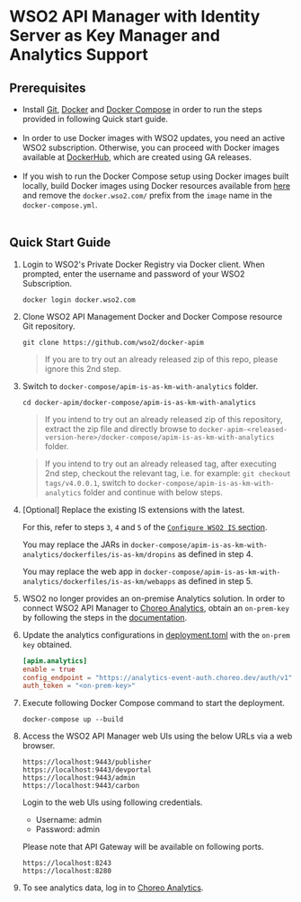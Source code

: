 # WSO2 API Manager with Identity Server as Key Manager and Analytics Support

## Prerequisites

 * Install [Git](https://git-scm.com/book/en/v2/Getting-Started-Installing-Git), [Docker](https://www.docker.com/get-docker) and [Docker Compose](https://docs.docker.com/compose/install/#install-compose)
   in order to run the steps provided in following Quick start guide. <br><br>
 * In order to use Docker images with WSO2 updates, you need an active WSO2 subscription.
   Otherwise, you can proceed with Docker images available at [DockerHub](https://hub.docker.com/u/wso2/), which are created using GA releases.<br><br>
 * If you wish to run the Docker Compose setup using Docker images built locally, build Docker images using Docker resources available from [here](../../dockerfiles/) and remove the `docker.wso2.com/` prefix from the `image` name in the `docker-compose.yml`. <br><br>

## Quick Start Guide

1. Login to WSO2's Private Docker Registry via Docker client. When prompted, enter the username and password of your WSO2 Subscription.

   ```
   docker login docker.wso2.com
   ```

2. Clone WSO2 API Management Docker and Docker Compose resource Git repository.

   ```
   git clone https://github.com/wso2/docker-apim
   ```
   
   > If you are to try out an already released zip of this repo, please ignore this 2nd step. 

3. Switch to `docker-compose/apim-is-as-km-with-analytics` folder.

   ```
   cd docker-apim/docker-compose/apim-is-as-km-with-analytics
   ```
   > If you intend to try out an already released zip of this repository, extract the zip file and directly browse to
   `docker-apim-<released-version-here>/docker-compose/apim-is-as-km-with-analytics` folder. 
     
   > If you intend to try out an already released tag, after executing 2nd step, checkout the relevant tag, 
    i.e. for example: `git checkout tags/v4.0.0.1`, switch to `docker-compose/apim-is-as-km-with-analytics` folder and continue with below steps.

4. [Optional] Replace the existing IS extensions with the latest.

   For this, refer to steps `3`, `4` and `5` of the [`Configure WSO2 IS` section](https://apim.docs.wso2.com/en/next/administer/key-managers/configure-wso2is-connector/#step-1-configure-wso2-is).
   
   You may replace the JARs in `docker-compose/apim-is-as-km-with-analytics/dockerfiles/is-as-km/dropins` as defined in step 4.
   
   You may replace the web app in `docker-compose/apim-is-as-km-with-analytics/dockerfiles/is-as-km/webapps` as defined in step 5.

5. WSO2 no longer provides an on-premise Analytics solution. In order to connect WSO2 API Manager to [Choreo Analytics](https://analytics.choreo.dev/), obtain an `on-prem-key` by following the steps in the [documentation](https://apim.docs.wso2.com/en/4.0.0/observe/api-manager-analytics/configure-analytics/register-for-analytics/).

6. Update the analytics configurations in [deployment.toml](./conf/apim/repository/conf/deployment.toml) with the `on-prem key` obtained.

    ```toml
    [apim.analytics]
    enable = true
    config_endpoint = "https://analytics-event-auth.choreo.dev/auth/v1"
    auth_token = "<on-prem-key>"
    ```

7. Execute following Docker Compose command to start the deployment.

   ```
   docker-compose up --build
   ```

8. Access the WSO2 API Manager web UIs using the below URLs via a web browser.

   ```
   https://localhost:9443/publisher
   https://localhost:9443/devportal
   https://localhost:9443/admin
   https://localhost:9443/carbon
   ```
   Login to the web UIs using following credentials.
   
   * Username: admin <br>
   * Password: admin

   Please note that API Gateway will be available on following ports.
   ```
   https://localhost:8243
   https://localhost:8280
   ```

9. To see analytics data, log in to [Choreo Analytics](https://analytics.choreo.dev/).
